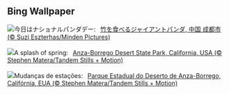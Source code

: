## Bing Wallpaper
![](https://www.bing.com/th?id=OHR.BambooPanda_JA-JP4357227516_UHD.jpg&w=1000)今日はナショナルパンダデー:&nbsp;&ensp;[竹を食べるジャイアントパンダ, 中国 成都市 (© Suzi Eszterhas/Minden Pictures)](https://www.bing.com/th?id=OHR.BambooPanda_JA-JP4357227516_UHD.jpg)
<br><br/>
![](https://www.bing.com/th?id=OHR.AnzaBorregoBloom_EN-GB6213504183_UHD.jpg&w=1000)A splash of spring:&nbsp;&ensp;[Anza-Borrego Desert State Park, California, USA (© Stephen Matera/Tandem Stills + Motion)](https://www.bing.com/th?id=OHR.AnzaBorregoBloom_EN-GB6213504183_UHD.jpg)
<br><br/>
![](https://www.bing.com/th?id=OHR.AnzaBorregoBloom_PT-BR1895127264_UHD.jpg&w=1000)Mudanças de estações:&nbsp;&ensp;[Parque Estadual do Deserto de Anza-Borrego, Califórnia, EUA (© Stephen Matera/Tandem Stills + Motion)](https://www.bing.com/th?id=OHR.AnzaBorregoBloom_PT-BR1895127264_UHD.jpg)
<br><br/>
